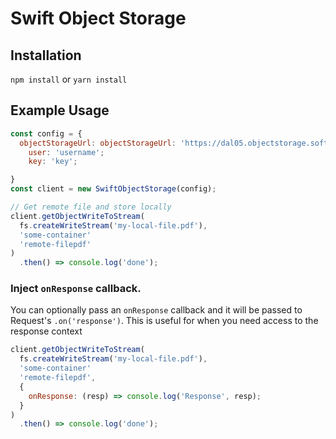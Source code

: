 # Swift Object Storage

## Installation
`npm install` or `yarn install`


## Example Usage
```javascript
const config = {
  objectStorageUrl: objectStorageUrl: 'https://dal05.objectstorage.softlayer.net/auth/v1.0/
	user: 'username';
	key: 'key';

}
const client = new SwiftObjectStorage(config);

// Get remote file and store locally
client.getObjectWriteToStream(
  fs.createWriteStream('my-local-file.pdf'),
  'some-container'
  'remote-filepdf'
)
  .then() => console.log('done');
```

### Inject `onResponse` callback.

You can optionally pass an `onResponse` callback and it will be passed to Request's `.on('response')`. This is useful for when you need access to the response context

```javascript
client.getObjectWriteToStream(
  fs.createWriteStream('my-local-file.pdf'),
  'some-container'
  'remote-filepdf',
  {
    onResponse: (resp) => console.log('Response', resp);
  }
)
  .then() => console.log('done');
```
